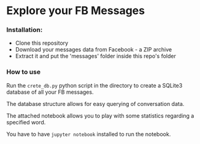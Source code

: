 # Explore your FB Messages

### Installation:
* Clone this repository
* Download your messages data from Facebook - a ZIP archive
* Extract it and put the 'messages' folder inside this repo's folder

### How to use

Run the `crete_db.py` python script in the directory to create a SQLite3 database of all your FB messages.

The database structure allows for easy querying of conversation data.

The attached notebook allows you to play with some statistics regarding a specified word.

You have to have `jupyter notebook` installed to run the notebook.